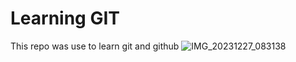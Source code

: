 # Learning GIT
This repo was use to learn git and github
![IMG_20231227_083138](https://github.com/user-attachments/assets/698d7ad5-9270-49ba-a32e-451f2d4801b0)
